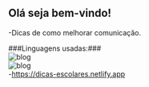 
<h2>Olá seja bem-vindo!</h2>

-Dicas de como melhorar comunicação.

###Linguagens usadas:### <br>
![blog](https://img.shields.io/badge/HTML5-E34F26?style=for-the-badge&logo=html5&logoColor=white) 
<br>
![blog](https://img.shields.io/badge/CSS3-1572B6?style=for-the-badge&logo=css3&logoColor=white) 
<br>
-https://dicas-escolares.netlify.app
